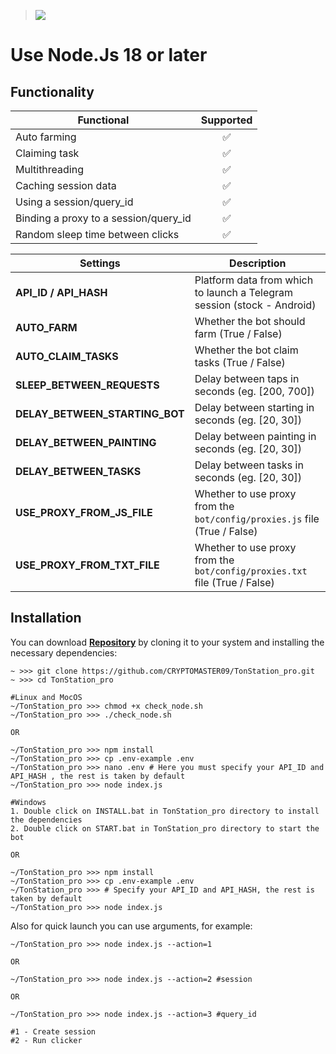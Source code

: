 > [<img src="https://img.shields.io/badge/Telegram-%40Me-orange">](https://t.me/airdropconfirm97)

# Use Node.Js 18 or later

## Functionality

| Functional                            | Supported |
| ------------------------------------- | :-------: |
| Auto farming                          |    ✅     |
| Claiming task                         |    ✅     |
| Multithreading                        |    ✅     |
| Caching session data                  |    ✅     |
| Using a session/query_id              |    ✅     |
| Binding a proxy to a session/query_id |    ✅     |
| Random sleep time between clicks      |    ✅     |

| Settings                       | Description                                                                |
| ------------------------------ | -------------------------------------------------------------------------- |
| **API_ID / API_HASH**          | Platform data from which to launch a Telegram session (stock - Android)    |
| **AUTO_FARM**                  | Whether the bot should farm (True / False)                                 |
| **AUTO_CLAIM_TASKS**           | Whether the bot claim tasks (True / False)                                 |
| **SLEEP_BETWEEN_REQUESTS**     | Delay between taps in seconds (eg. [200, 700])                             |
| **DELAY_BETWEEN_STARTING_BOT** | Delay between starting in seconds (eg. [20, 30])                           |
| **DELAY_BETWEEN_PAINTING**     | Delay between painting in seconds (eg. [20, 30])                           |
| **DELAY_BETWEEN_TASKS**        | Delay between tasks in seconds (eg. [20, 30])                              |
| **USE_PROXY_FROM_JS_FILE**     | Whether to use proxy from the `bot/config/proxies.js` file (True / False)  |
| **USE_PROXY_FROM_TXT_FILE**    | Whether to use proxy from the `bot/config/proxies.txt` file (True / False) |

## Installation

You can download [**Repository**](https://github.com/CRYPTOMASTER09/TonStation_pro) by cloning it to your system and installing the necessary dependencies:

```shell
~ >>> git clone https://github.com/CRYPTOMASTER09/TonStation_pro.git
~ >>> cd TonStation_pro

#Linux and MocOS
~/TonStation_pro >>> chmod +x check_node.sh
~/TonStation_pro >>> ./check_node.sh

OR

~/TonStation_pro >>> npm install
~/TonStation_pro >>> cp .env-example .env
~/TonStation_pro >>> nano .env # Here you must specify your API_ID and API_HASH , the rest is taken by default
~/TonStation_pro >>> node index.js

#Windows
1. Double click on INSTALL.bat in TonStation_pro directory to install the dependencies
2. Double click on START.bat in TonStation_pro directory to start the bot

OR

~/TonStation_pro >>> npm install
~/TonStation_pro >>> cp .env-example .env
~/TonStation_pro >>> # Specify your API_ID and API_HASH, the rest is taken by default
~/TonStation_pro >>> node index.js
```

Also for quick launch you can use arguments, for example:

```shell
~/TonStation_pro >>> node index.js --action=1

OR

~/TonStation_pro >>> node index.js --action=2 #session

OR

~/TonStation_pro >>> node index.js --action=3 #query_id

#1 - Create session
#2 - Run clicker
```
